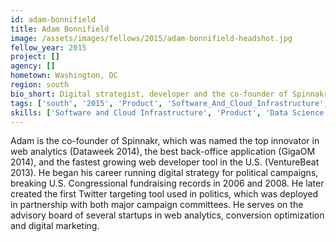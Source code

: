 ```yaml
---
id: adam-bonnifield
title: Adam Bonnifield
image: /assets/images/fellows/2015/adam-bonnifield-headshot.jpg
fellow_year: 2015
project: []
agency: []
hometown: Washington, DC
region: south
bio_short: Digital strategist, developer and the co-founder of Spinnakr, a platform for making big data accessible and actionable.
tags: ['south', '2015', 'Product', 'Software_And_Cloud_Infrastructure', 'Data_Science_And_Analytics']
skills: ['Software and Cloud Infrastructure', 'Product', 'Data Science and Analytics']
---
```


Adam is the co-founder of Spinnakr, which was named the top innovator in web analytics (Dataweek 2014), the best back-office application (GigaOM 2014), and the fastest growing web developer tool in the U.S. (VentureBeat 2013). He began his career running digital strategy for political campaigns, breaking U.S. Congressional fundraising records in 2006 and 2008. He later created the first Twitter targeting tool used in politics, which was deployed in partnership with both major campaign committees. He serves on the advisory board of several startups in web analytics, conversion optimization and digital marketing.
